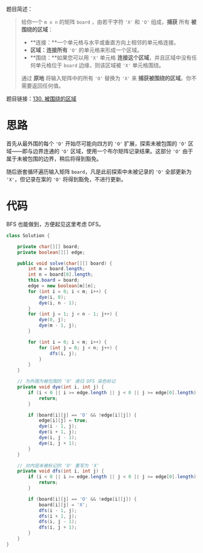 题目简述：

> 给你一个 `m x n` 的矩阵 `board` ，由若干字符 `'X'` 和 `'O'` 组成，**捕获** 所有 **被围绕的区域**：
>
> - **连接：**一个单元格与水平或垂直方向上相邻的单元格连接。
> - **区域：连接所有** `'O'` 的单元格来形成一个区域。
> - **围绕：**如果您可以用 `'X'` 单元格 **连接这个区域**，并且区域中没有任何单元格位于 `board` 边缘，则该区域被 `'X'` 单元格围绕。
>
> 通过 **原地** 将输入矩阵中的所有 `'O'` 替换为 `'X'` 来 **捕获被围绕的区域**。你不需要返回任何值。

题目链接：[130. 被围绕的区域](https://leetcode.cn/problems/surrounded-regions/)

# 思路

首先从最外围的每个 `'O'` 开始尽可能向四方的 `'O'` 扩展，探索未被包围的 `'O'` 区域——即与边界连通的 `'O'` 区域，使用一个布尔矩阵记录结果。这部分 `'O'` 由于属于未被包围的边界，稍后将得到豁免。

随后嵌套循环遍历输入矩阵 `board`，凡是此前探索中未被记录的 `'O'` 全部更新为 `'X'`，但记录在案的 `'O'` 将得到豁免，不进行更新。

# 代码

BFS 也能做到，方便起见这里考虑 DFS。

```java
class Solution {

    private char[][] board;
    private boolean[][] edge;

    public void solve(char[][] board) {
        int m = board.length;
        int n = board[0].length;
        this.board = board;
        edge = new boolean[m][n];
        for (int i = 0; i < m; i++) {
            dye(i, 0);
            dye(i, n - 1);
        }
        for (int j = 1; j < n - 1; j++) {
            dye(0, j);
            dye(m - 1, j);
        }

        for (int i = 0; i < m; i++) {
            for (int j = 0; j < n; j++) {
                dfs(i, j);
            }
        }
    }

    // 为外围为被包围的 'O' 递归 DFS 染色标记
    private void dye(int i, int j) {
        if (i < 0 || i >= edge.length || j < 0 || j >= edge[0].length) {
            return;
        }

        if (board[i][j] == 'O' && !edge[i][j]) {
            edge[i][j] = true;
            dye(i - 1, j);
            dye(i + 1, j);
            dye(i, j - 1);
            dye(i, j + 1);
        }
    }

    // 对内层未被标记的 'O' 重写为 'X'
    private void dfs(int i, int j) {
        if (i < 0 || i >= edge.length || j < 0 || j >= edge[0].length) {
            return;
        }

        if (board[i][j] == 'O' && !edge[i][j]) {
            board[i][j] = 'X';
            dfs(i - 1, j);
            dfs(i + 1, j);
            dfs(i, j - 1);
            dfs(i, j + 1);
        }
    }
}
```

